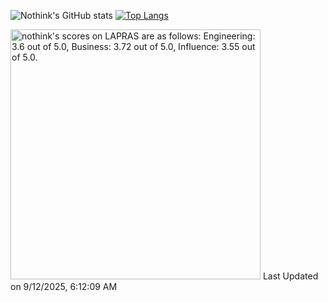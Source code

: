 ![Nothink's GitHub stats](https://github-readme-stats.vercel.app/api?username=nothink&count_private=true&show_icons=true&theme=nord)
[![Top Langs](https://github-readme-stats.vercel.app/api/top-langs/?username=nothink&layout=compact&count_private=true&show_icons=true&theme=nord)](https://github.com/anuraghazra/github-readme-stats)

<!--START_SECTION:lapras-card-->
<p ><a href="https://lapras.com/public/nothink" target="_blank" rel="noopener noreferrer"><img alt="nothink's scores on LAPRAS are as follows: Engineering: 3.6 out of 5.0, Business: 3.72 out of 5.0, Influence: 3.55 out of 5.0." src="https://lapras-card-generator.vercel.app/api/svg?e=3.6&b=3.72&i=3.55&b1=%23020E27&b2=%230E5593&i1=%23030E21&i2=%231688BF&l=en" width="400" ></a>  
Last Updated on 9/12/2025, 6:12:09 AM</p>
<!--END_SECTION:lapras-card-->

